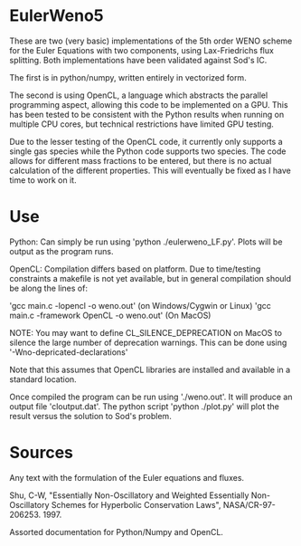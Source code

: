# EulerWeno5

These are two (very basic) implementations of the 5th order WENO scheme for the Euler Equations with two components, using Lax-Friedrichs flux splitting. Both implementations have been validated against Sod's IC.

The first is in python/numpy, written entirely in vectorized form. 

The second is using OpenCL, a language which abstracts the parallel programming aspect, allowing this code to be implemented on a GPU. This has been tested to be consistent with the Python results when running on multiple CPU cores, but technical restrictions have limited GPU testing.

Due to the lesser testing of the OpenCL code, it currently only supports a single gas species while the Python code supports two species. The code allows for different mass fractions to be entered, but there is no actual calculation of the different properties. This will eventually be fixed as I have time to work on it.

# Use

Python: Can simply be run using 'python ./eulerweno_LF.py'. Plots will be output as the program runs.

OpenCL: Compilation differs based on platform. Due to time/testing constraints a makefile is not yet available, but in general compilation should be along the lines of:

'gcc main.c -lopencl -o weno.out' (on Windows/Cygwin or Linux)
'gcc main.c -framework OpenCL -o weno.out' (On MacOS)

NOTE: You may want to define CL_SILENCE_DEPRECATION on MacOS to silence the large number of deprecation warnings. This can be done using '-Wno-depricated-declarations'

Note that this assumes that OpenCL libraries are installed and available in a standard location.

Once compiled the program can be run using './weno.out'. It will produce an output file 'cloutput.dat'. The python script 'python ./plot.py' will plot the result versus the solution to Sod's problem.

# Sources

Any text with the formulation of the Euler equations and fluxes. 

Shu, C-W, "Essentially Non-Oscillatory and Weighted Essentially Non-Oscillatory Schemes for Hyperbolic Conservation Laws", NASA/CR-97-206253. 1997.

Assorted documentation for Python/Numpy and OpenCL.